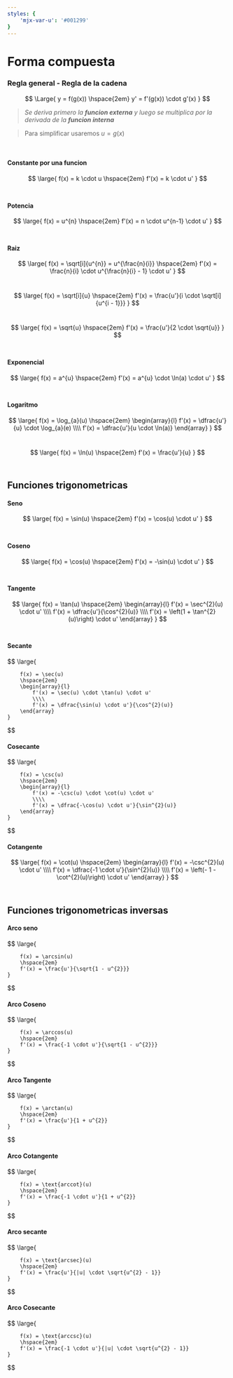 ```yaml
---
styles: {
    'mjx-var-u': '#001299'
}
---
```


# Forma compuesta

### Regla general - Regla de la cadena

$$
    \Large{
        y = f(g(x))
        \hspace{2em}
        y' = f'(g(x)) \cdot g'(x)
    }
$$

> *Se deriva primero la **funcion externa** y luego se multiplica por la derivada de la **funcion interna***

> Para simplificar usaremos $u = g(x)$

<br>

#### Constante por una funcion

$$
    \large{
        f(x) = k \cdot u
        \hspace{2em}
        f'(x) = k \cdot u'
    }
$$
<br>


#### Potencia

$$
    \large{
        f(x) = u^{n}
        \hspace{2em}
        f'(x) = n \cdot u^{n-1} \cdot u'
    }
$$
<br>


#### Raiz

$$
    \large{
        f(x) = \sqrt[i]{u^{n}} = u^{\frac{n}{i}}
        \hspace{2em}
        f'(x) = \frac{n}{i} \cdot u^{\frac{n}{i} - 1} \cdot u'
    }
$$
<br>

$$
    \large{
        f(x) = \sqrt[i]{u}
        \hspace{2em}
        f'(x) = \frac{u'}{i \cdot \sqrt[i]{u^{i - 1}}}
    }
$$
<br>

$$
    \large{
        f(x) = \sqrt{u}
        \hspace{2em}
        f'(x) = \frac{u'}{2 \cdot \sqrt{u}}
    }
$$
<br>


#### Exponencial

$$
    \large{
        f(x) = a^{u}
        \hspace{2em}
        f'(x) = a^{u} \cdot \ln(a) \cdot u'
    }
$$
<br>

#### Logaritmo

$$
    \large{
        f(x) = \log_{a}(u)
        \hspace{2em}
        \begin{array}{l}
            f'(x) = \dfrac{u'}{u} \cdot \log_{a}(e)
            \\\\
            f'(x) = \dfrac{u'}{u \cdot \ln(a)}
        \end{array}
    }
$$
<br>

$$
    \large{
        f(x) = \ln(u)
        \hspace{2em}
        f'(x) = \frac{u'}{u}
    }
$$
<br>



## Funciones trigonometricas

#### Seno

$$
    \large{
        f(x) = \sin(u)
        \hspace{2em}
        f'(x) = \cos(u) \cdot u'
    }
$$
<br>

#### Coseno

$$
    \large{
        f(x) = \cos(u)
        \hspace{2em}
        f'(x) = -\sin(u) \cdot u'
    }
$$
<br>

#### Tangente

$$
    \large{
        f(x) = \tan(u)
        \hspace{2em}
        \begin{array}{l}
            f'(x) = \sec^{2}(u) \cdot u'
            \\\\
            f'(x) = \dfrac{u'}{\cos^{2}(u)}
            \\\\
            f'(x) = \left(1 + \tan^{2}(u)\right) \cdot u'    
        \end{array}
    }
$$
<br>


#### Secante

$$
    \large{

        f(x) = \sec(u)
        \hspace{2em}
        \begin{array}{l}
            f'(x) = \sec(u) \cdot \tan(u) \cdot u'
            \\\\
            f'(x) = \dfrac{\sin(u) \cdot u'}{\cos^{2}(u)}
        \end{array}
    }
$$
<br>


#### Cosecante

$$
    \large{

        f(x) = \csc(u)
        \hspace{2em}
        \begin{array}{l}
            f'(x) = -\csc(u) \cdot \cot(u) \cdot u'
            \\\\
            f'(x) = \dfrac{-\cos(u) \cdot u'}{\sin^{2}(u)}
        \end{array}
    }
$$
<br>


#### Cotangente

$$
    \large{
        f(x) = \cot(u)
        \hspace{2em}
        \begin{array}{l}
            f'(x) = -\csc^{2}(u) \cdot u'
            \\\\
            f'(x) = \dfrac{-1 \cdot u'}{\sin^{2}(u)}
            \\\\
            f'(x) = \left(- 1 - \cot^{2}(u)\right) \cdot u'    
        \end{array}
    }
$$
<br>



## Funciones trigonometricas inversas

#### Arco seno

$$
    \large{

        f(x) = \arcsin(u)
        \hspace{2em}
        f'(x) = \frac{u'}{\sqrt{1 - u^{2}}}
    }
$$
<br>

#### Arco Coseno

$$
    \large{

        f(x) = \arccos(u)
        \hspace{2em}
        f'(x) = \frac{-1 \cdot u'}{\sqrt{1 - u^{2}}}
    }
$$
<br>

#### Arco Tangente

$$
    \large{

        f(x) = \arctan(u)
        \hspace{2em}
        f'(x) = \frac{u'}{1 + u^{2}}
    }
$$
<br>

#### Arco Cotangente

$$
    \large{

        f(x) = \text{arccot}(u)
        \hspace{2em}
        f'(x) = \frac{-1 \cdot u'}{1 + u^{2}}
    }
$$
<br>

#### Arco secante

$$
    \large{

        f(x) = \text{arcsec}(u)
        \hspace{2em}
        f'(x) = \frac{u'}{|u| \cdot \sqrt{u^{2} - 1}}
    }
$$
<br>

#### Arco Cosecante

$$
    \large{

        f(x) = \text{arccsc}(u)
        \hspace{2em}
        f'(x) = \frac{-1 \cdot u'}{|u| \cdot \sqrt{u^{2} - 1}}
    }
$$
<br>